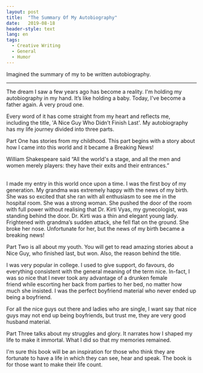 ```yaml
---
layout: post
title:  "The Summary Of My Autobiography"
date:   2019-08-18
header-style: text
lang: en
tags:
  - Creative Writing
  - General
  - Humor
---
```

Imagined the summary of my to be written autobiography.



---------

The dream I saw a few years ago has become a reality. I'm holding my autobiography in my hand. It’s like holding a baby. Today, I've become a father again. A very proud one.

Every word of it has come straight from my heart and reflects me, including the title, 'A Nice Guy Who Didn’t Finish Last'. My autobiography has my life journey divided into three parts. 

Part One has stories from my childhood. This part begins with a story about how I came into this world and it became a Breaking News!

William Shakespeare said “All the world's a stage, and all the men and women merely players: they have their exits and their entrances.”                                       

I made my entry in this world once upon a time. I was the first boy of my generation. My grandma was extremely happy with the news of my birth. She was so excited that she ran with all enthusiasm to see me in the hospital room. She was a strong woman. She pushed the door of the room with full power without realising that Dr. Kirti Vyas, my gynecologist, was standing behind the door. Dr. Kirti was a thin and elegant young lady. Frightened with grandma’s sudden attack, she fell flat on the ground. She broke her nose. Unfortunate for her, but the news of my birth became a breaking news!

Part Two is all about my youth. You will get to read amazing stories about a Nice Guy, who finished last, but won. Also, the reason behind the title.

I was very popular in college. I used to give support, do favours, do everything consistent with the general meaning of the term nice. In-fact, I was so nice that I never took any advantage of a drunken female friend while escorting her back from parties to her bed, no matter how much she insisted. I was the perfect boyfriend material who never ended up being a boyfriend. 

For all the nice guys out there and ladies who are single, I want say that nice guys may not end up being boyfriends, but trust me, they are very good husband material.

Part Three talks about my struggles and glory. It narrates how I shaped my life to make it immortal. What I did so that my memories remained. 

I'm sure this book will be an inspiration for those who think they are fortunate to have a life in which they can see, hear and speak. The book is for those want to make their life count.
